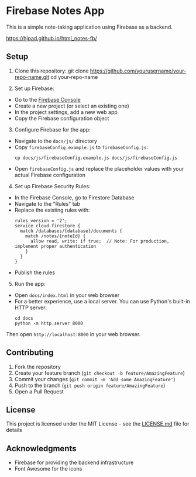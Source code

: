 # Firebase Notes App

This is a simple note-taking application using Firebase as a backend.

https://hjpad.github.io/html_notes-fb/


## Setup

1. Clone this repository:
   git clone https://github.com/yourusername/your-repo-name.git
   cd your-repo-name

2. Set up Firebase:
- Go to the [Firebase Console](https://console.firebase.google.com/)
- Create a new project (or select an existing one)
- In the project settings, add a new web app
- Copy the Firebase configuration object

3. Configure Firebase for the app:
- Navigate to the `docs/js/` directory
- Copy `firebaseConfig.example.js` to `firebaseConfig.js`:
  ```
  cp docs/js/firebaseConfig.example.js docs/js/firebaseConfig.js
  ```
- Open `firebaseConfig.js` and replace the placeholder values with your actual Firebase configuration

4. Set up Firebase Security Rules:
- In the Firebase Console, go to Firestore Database
- Navigate to the "Rules" tab
- Replace the existing rules with:
  ```
  rules_version = '2';
  service cloud.firestore {
    match /databases/{database}/documents {
      match /notes/{noteId} {
        allow read, write: if true;  // Note: For production, implement proper authentication
      }
    }
  }
  ```
- Publish the rules

5. Run the app:
- Open `docs/index.html` in your web browser
- For a better experience, use a local server. You can use Python's built-in HTTP server:
  ```
  cd docs
  python -m http.server 8000
  ```
Then open `http://localhost:8000` in your web browser.

## Contributing

1. Fork the repository
2. Create your feature branch (`git checkout -b feature/AmazingFeature`)
3. Commit your changes (`git commit -m 'Add some AmazingFeature'`)
4. Push to the branch (`git push origin feature/AmazingFeature`)
5. Open a Pull Request

## License

This project is licensed under the MIT License - see the [LICENSE.md](LICENSE.md) file for details

## Acknowledgments

- Firebase for providing the backend infrastructure
- Font Awesome for the icons